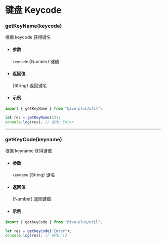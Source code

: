# 键盘 Keycode

### getKeyName(keycode)

根据 keycode 获得键名

- #### 参数

  `keycode` {Number} 键值

- #### 返回值

  {String} 返回键名

- #### 示例

```javascript
import { getKeyName } from "@ivu-plus/util";

let res = getKeyName(13);
console.log(res); // 输出：Enter
```

---

### getKeyCode(keyname)

根据 keyname 获得键值

- #### 参数

  `keyname` {String} 键名

- #### 返回值

  {Number} 返回键值

- #### 示例

```javascript
import { getKeyCode } from "@ivu-plus/util";

let res = getKeyCode("Enter");
console.log(res); // 输出：13
```
